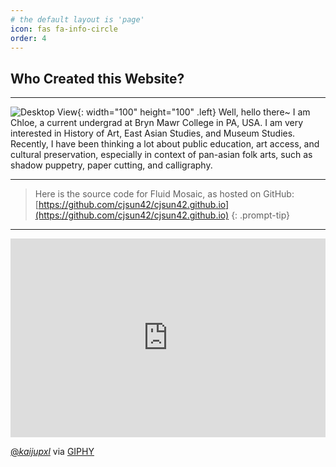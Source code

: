 ```yaml
---
# the default layout is 'page'
icon: fas fa-info-circle
order: 4
---
```


## **Who Created this Website?**
---
![Desktop View](/images/aboutme.png){: width="100" height="100" .left}
Well, hello there~ I am Chloe, a current undergrad at Bryn Mawr College in PA, USA. I am  very interested in History of Art, East Asian Studies, and Museum Studies. Recently, I have been thinking a lot about public education, art access, and cultural preservation, especially in context of pan-asian folk arts, such as shadow puppetry, paper cutting, and calligraphy. 

---

> Here is the source code for Fluid Mosaic, as hosted on GitHub: [https://github.com/cjsun42/cjsun42.github.io](https://github.com/cjsun42/cjsun42.github.io)
{: .prompt-tip}

---
<div style="width:100%;height:0;padding-bottom:63%;position:relative;"><iframe src="https://giphy.com/embed/6705G9I9sUcNCaJF10" width="100%" height="100%" style="position:absolute" frameBorder="0" class="giphy-embed" allowFullScreen></iframe></div>

[@*kaijupxl*](https://giphy.com/channel/kaijupxl/) via [GIPHY](https://giphy.com/gifs/purple-sunset-mountains-6705G9I9sUcNCaJF10)
